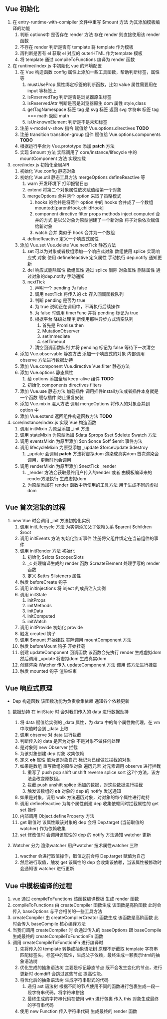 ## Vue 初始化
1. 在 entry-runtime-with-comipiler 文件中重写 $mount 方法 为其添加模板编译的功能
   1. 判断 options中 是否存在 render 方法 存在 render 则直接使用该 render 函数
   2. 不存在 render 判断是否有 template 将 template 作为模板
   3. 再判断是否有 el 获取 el 对应的 outerHTML 作为template 模板
   4. 将 template 通过 compileToFunctions 编译为 render 函数
2. 在 runtime/index.js 中初始化 vue 的环境配置
   1. 在 Vue 构造函数 config 属性上添加一些工具函数，帮助判断标签，属性等
      1. mustUseProp 属性绑定标签的判断函数，比如 value 属性需要用在 input 等标签上
      2. isReservedTag 判断是否是浏览器原生标签
      3. isReservedAttr 判断是否是浏览器原生 dom 属性 style,class
      4. getTagNamespace 标签 tag 是 svg 标签 返回 svg 字符串 标签 tag === math 返回 math
      5. isUnknownElement 判断是不是未知标签
   2. 注册 v-model v-show 指令 赋值给 Vue.options.directives **TODO**
   3. 注册 transition transition-group 组件 赋值给 Vue.options.components **TODO**
   4. 根据运行平台为 Vue.prototype 添加 __patch__ 方法
   5. 实现 $mount 方法 实际调用了 core/instance/lifecycle 中的 mountComponent 方法 实现挂载
3. core/index.js 初始化全局API
   1. 初始化 Vue.config 静态对象
   2. 初始化 Vue.util 静态工具方法 mergeOptions defineReactive 等
      1. warn 开发环境下 打印报警日志
      2. extend 将第二个对象属性依次赋值给第一个对象
      3. mergeOptions 合并两个 option 采取了策略模式
         1. hooks 的合并是将两个 option 中的 hooks 合并成了一个数组 mounted:[parentHook,childHook]
         2. component directive filter props methods inject computed 合并的方式 是以父对象为原型创建了一个新对象 将子对象依次赋值给新对象
         3. watch 合并 类似于 hook 合并为一个数组
      4. defineReactive 定义一个响应式属性
   3. 添加 Vue.set Vue.delete Vue.nextTick 静态方法
      1. set 可以为对象或者数组添加一个响应式对象 数组使用 splice 实现响应式 对象 使用 defineReactive 定义属性 手动执行 dep.notify 通知更新
      2. del 响应式删除属性 数组属性 通过 splice 删除 对象属性 删除属性 通过对象的dep.notify 手动通知
      3. nextTick 
         1. 声明一个 pending 为 false
         2. 调用 nextTick 将传入的 cb 存入回调函数队列
         3. 判断 pending 是否为 true
         4. 为 true 说明正在调用中，不再执行后续操作
         5. 为 false 时调用 timerFunc 并将 pending 标记为 true 
         6. 根据平台 降级处理 判断使用那种异步方式清空队列
            1. 首先是 Promise.then
            2. MutationObserver
            3. setImmediate
            4. setTimeout
         7. 清空回调函数队列 并将 pending 标记为 false 等待下一次清空
   4. 添加 Vue.observable 静态方法 添加一个响应式的对象 内部调用 observe 方法进行数据劫持
   5. 添加 Vue.component Vue.directive Vue.filter 静态方法
   6. 添加 Vue.options 静态属性
      1. 给 options 添加全局 keep-alive 组件 **TODO**
      2. 初始化 components directives filters
   7. 添加 Vue.use 静态方法 加载插件 调用插件install方法或者插件本身就是一个函数 缓存插件 防止重复安装
   8. 添加 Vue.mixin 混入方法 调用 mergeOptions 将传入的对象合并到 option 中
   9. 添加 Vue.extend 返回组件构造函数方法 **TODO**
4. core/instance/index.js 实现 Vue 构造函数
   1. 调用 initMixin 为原型添加 _init 方法
   2. 调用 stateMixin 为原型添加 $data $props $set $delete $watch 方法
   3. 调用 eventsMixin 为原型添加 $on $once $off $emit 事件方法
   4. 调用 lifecycleMixin 为原型添加 _update $forceUpdate $destroy
      1. _update 会调用 __patch__ 方法将虚拟dom 渲染成真实dom 首次渲染会调用，更新时也会调用
   5. 调用 renderMixin 为原型添加 $nextTick _render
      1. _render 方法会获取最终用户传入的render 或者 由模板编译来的render方法执行 生成虚拟dom
      2. 为原型添加在 render 函数中所使用的工具方法 用于生成不同的虚拟dom


## Vue 首次渲染的过程
1. new Vue 时会调用 _init 方法初始化实例
   1. 调用 initLifecycle 方法 为实例添加父子依赖关系 $parent $children $root
   2. 调用 initEvents 方法 初始化监听事件 注册将父组件绑定在当前组件的事件
   3. 调用 initRender 方法 初始化 
      1. 初始化 $slots $scopedSlots 
      2. _c 处理编译生成的 render 函数 $createElement 处理手写的 render 函数 
      3. 定义 $attrs $listeners 属性
   4. 触发 beforeCreate 钩子
   5. 调用 initInjections 将 inject 的成员注入实例
   6. 调用 initState
      1. initProps
      2. initMethods
      3. initData
      4. initComputed
      5. initWatch
   7. 调用 initProvide 初始化 provide
   8. 触发 created 钩子
   9. 调用 $mount 开始挂载 实际调用 mountComponent 方法
   10. 触发 beforeMount 钩子 开始挂载
   11. 创建 updateComponent 回调函数 该函数会先执行 render 生成虚拟dom 然后调用 _update 将虚拟dom 生成真实dom
   12. 创建渲染 Watcher 传入 updateComponent 方法 调用 该方法进行挂载
   13. 触发 mounted 钩子 渲染结束
  
## Vue 响应式原理
- Dep 构造函数 该函数功能为负责收集依赖 通知各个依赖更新

1. 数据劫持 在 initState 时 会对我们传入的 data 进行数据劫持
   1. 将 data 赋值给实例的 _data 属性，为 data 中的每个属性做代理，在 vm 中取值时会到 _data 上取
   2. 调用 observe 对 data 进行拦截
   3. 判断传入的 data 是否为对象 不是对象不做任何处理
   4. 是对象则 new Observer 拦截
   5. 为该对象创建 dep 对象 收集依赖
   6. 定义 __ob__ 属性 值为该对象自己 标记为已经做过拦截的对象
   7. 如果是数组 重写数组的原型对象 遍历元素 对元素调用 observe 进行拦截
      1. 重写了 push pop shift unshift reverse splice sort 这7个方法，该方法会改变原数组。
      2. 拦截 push unshift splice 添加的数据，对这些数据进行拦截
      3. 触发该数组的 __ob__ 对象的 dep 的 notify 发送通知
   8. 如果是对象，调用 walk 方法遍历对象，对对象的每个属性进行劫持
   9. 调用 defineReactive 为每个属性创建 dep 收集依赖同时拦截属性的 get set 操作
   10. 内部调用 Object.defineProperty 方法
   11. get 取值时 该属性跟该对象的 dep 会将 Dep.target (当前取值的 watcher) 作为依赖收集
   12. set 修改值时 会调用该属性的 dep 的 notify 方法通知 watcher 更新


2. Watcher 分为 渲染watcher 用户watcher 技术属性watcher 三种
   1. wacther 会进行取值操作，取值之前会将 Dep.target 赋值为自己
   2. 然后进行取值，触发 get 该属性的 dep 会收集该依赖，当该属性被修改时会通知该 watcher 进行更新

## Vue 中模板编译的过程
1. vue 通过 compileToFunctions 该函数编译模板 生成 render 函数
2. compileToFunctions 由 createCompiler 函数生成 该函数是高阶函数 此时会传入 baseOptions 与平台相关的一些工具方法
3. createCompiler 由 createCompilerCreator 函数生成 该函数是高阶函数 此时会传入 baseCompile 核心编译方法
4. 当我们调用 createCompiler 时 会通过传入的 baseOptions 跟 baseCompile 生成最终的 createCompileToFunctionFn 函数
5. 调用 createCompileToFunctionFn 进行编译时
   1. 先将传入的 template 转换成抽象语法树 原理不断截取 template 字符串 匹配标签头，标签中的属性，生成父子依赖，最终生成一颗表示html的抽象语法树
   2. 优化生成的抽象语法树 主要是标记静态节点 既不会发生变化的节点，进行更新时 domdiff 会跳过这些节点 提高性能。
   3. 将优化后的抽象语法树 生成字符串形式的代码 
      1. 递归 ast 语法树 根据不同的节点使用不同的函数进行包裹生成一段一段字符串代码，将字符串拼接
      2. 最终生成的字符串代码在使用 with 进行包裹 传入 this 对象生成最终的字符串代码
   4. 使用 new Function 传入字符串代码 生成最终的 render 函数